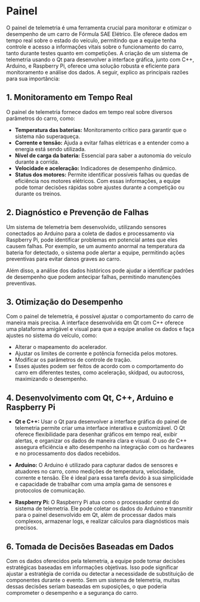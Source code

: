 # Painel

O painel de telemetria é uma ferramenta crucial para monitorar e otimizar o desempenho de um carro de Fórmula SAE Elétrico. Ele oferece dados em tempo real sobre o estado do veículo, permitindo que a equipe tenha controle e acesso a informações vitais sobre o funcionamento do carro, tanto durante testes quanto em competições. A criação de um sistema de telemetria usando o Qt para desenvolver a interface gráfica, junto com C++, Arduino, e Raspberry Pi, oferece uma solução robusta e eficiente para monitoramento e análise dos dados. A seguir, explico as principais razões para sua importância:

## 1. Monitoramento em Tempo Real
O painel de telemetria fornece dados em tempo real sobre diversos parâmetros do carro, como:

- **Temperatura das baterias:** Monitoramento crítico para garantir que o sistema não superaqueça.
- **Corrente e tensão:** Ajuda a evitar falhas elétricas e a entender como a energia está sendo utilizada.
- **Nível de carga da bateria:** Essencial para saber a autonomia do veículo durante a corrida.
- **Velocidade e aceleração:** Indicadores de desempenho dinâmico.
- **Status dos motores:** Permite identificar possíveis falhas ou quedas de eficiência nos motores elétricos.
Com essas informações, a equipe pode tomar decisões rápidas sobre ajustes durante a competição ou durante os treinos.

## 2. Diagnóstico e Prevenção de Falhas
Um sistema de telemetria bem desenvolvido, utilizando sensores conectados ao Arduino para a coleta de dados e processamento via Raspberry Pi, pode identificar problemas em potencial antes que eles causem falhas. Por exemplo, se um aumento anormal na temperatura da bateria for detectado, o sistema pode alertar a equipe, permitindo ações preventivas para evitar danos graves ao carro.

Além disso, a análise dos dados históricos pode ajudar a identificar padrões de desempenho que podem antecipar falhas, permitindo manutenções preventivas.

## 3. Otimização do Desempenho
Com o painel de telemetria, é possível ajustar o comportamento do carro de maneira mais precisa. A interface desenvolvida em Qt com C++ oferece uma plataforma amigável e visual para que a equipe analise os dados e faça ajustes no sistema do veículo, como:

- Alterar o mapeamento do acelerador.
- Ajustar os limites de corrente e potência fornecida pelos motores.
- Modificar os parâmetros de controle de tração.
- Esses ajustes podem ser feitos de acordo com o comportamento do carro em diferentes testes, como aceleração, skidpad, ou autocross, maximizando o desempenho.

## 4. Desenvolvimento com Qt, C++, Arduino e Raspberry Pi
- **Qt e C++:** Usar o Qt para desenvolver a interface gráfica do painel de telemetria permite criar uma interface interativa e customizável. O Qt oferece flexibilidade para desenhar gráficos em tempo real, exibir alertas, e organizar os dados de maneira clara e visual. O uso de C++ assegura eficiência e alto desempenho na integração com os hardwares e no processamento dos dados recebidos.

- **Arduino:** O Arduino é utilizado para capturar dados de sensores e atuadores no carro, como medições de temperatura, velocidade, corrente e tensão. Ele é ideal para essa tarefa devido à sua simplicidade e capacidade de trabalhar com uma ampla gama de sensores e protocolos de comunicação.

- **Raspberry Pi:** O Raspberry Pi atua como o processador central do sistema de telemetria. Ele pode coletar os dados do Arduino e transmitir para o painel desenvolvido em Qt, além de processar dados mais complexos, armazenar logs, e realizar cálculos para diagnósticos mais precisos.

## 6. Tomada de Decisões Baseadas em Dados
Com os dados oferecidos pela telemetria, a equipe pode tomar decisões estratégicas baseadas em informações objetivas. Isso pode significar ajustar a estratégia de corrida ou detectar a necessidade de substituição de componentes durante o evento. Sem um sistema de telemetria, muitas dessas decisões seriam baseadas em suposições, o que poderia comprometer o desempenho e a segurança do carro.
